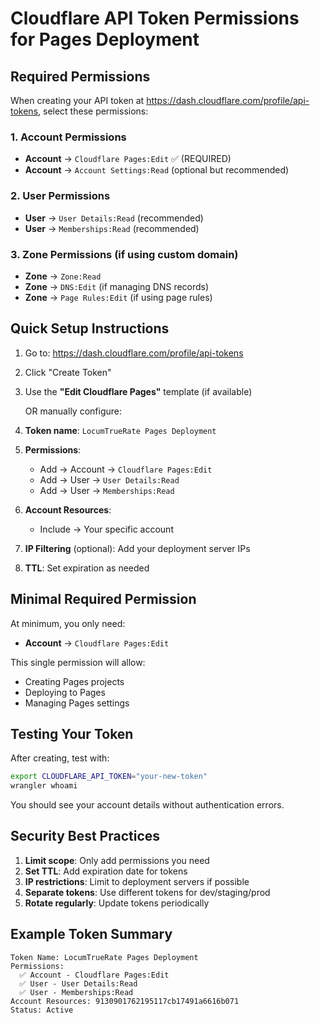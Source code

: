 # Cloudflare API Token Permissions for Pages Deployment

## Required Permissions

When creating your API token at https://dash.cloudflare.com/profile/api-tokens, select these permissions:

### 1. **Account Permissions**
- **Account** → `Cloudflare Pages:Edit` ✅ (REQUIRED)
- **Account** → `Account Settings:Read` (optional but recommended)

### 2. **User Permissions**
- **User** → `User Details:Read` (recommended)
- **User** → `Memberships:Read` (recommended)

### 3. **Zone Permissions** (if using custom domain)
- **Zone** → `Zone:Read` 
- **Zone** → `DNS:Edit` (if managing DNS records)
- **Zone** → `Page Rules:Edit` (if using page rules)

## Quick Setup Instructions

1. Go to: https://dash.cloudflare.com/profile/api-tokens
2. Click "Create Token"
3. Use the **"Edit Cloudflare Pages"** template (if available)
   
   OR manually configure:
   
4. **Token name**: `LocumTrueRate Pages Deployment`
5. **Permissions**:
   - Add → Account → `Cloudflare Pages:Edit`
   - Add → User → `User Details:Read`
   - Add → User → `Memberships:Read`
6. **Account Resources**: 
   - Include → Your specific account
7. **IP Filtering** (optional): Add your deployment server IPs
8. **TTL**: Set expiration as needed

## Minimal Required Permission

At minimum, you only need:
- **Account** → `Cloudflare Pages:Edit`

This single permission will allow:
- Creating Pages projects
- Deploying to Pages
- Managing Pages settings

## Testing Your Token

After creating, test with:
```bash
export CLOUDFLARE_API_TOKEN="your-new-token"
wrangler whoami
```

You should see your account details without authentication errors.

## Security Best Practices

1. **Limit scope**: Only add permissions you need
2. **Set TTL**: Add expiration date for tokens
3. **IP restrictions**: Limit to deployment servers if possible
4. **Separate tokens**: Use different tokens for dev/staging/prod
5. **Rotate regularly**: Update tokens periodically

## Example Token Summary

```
Token Name: LocumTrueRate Pages Deployment
Permissions:
  ✅ Account - Cloudflare Pages:Edit
  ✅ User - User Details:Read  
  ✅ User - Memberships:Read
Account Resources: 9130901762195117cb17491a6616b071
Status: Active
```